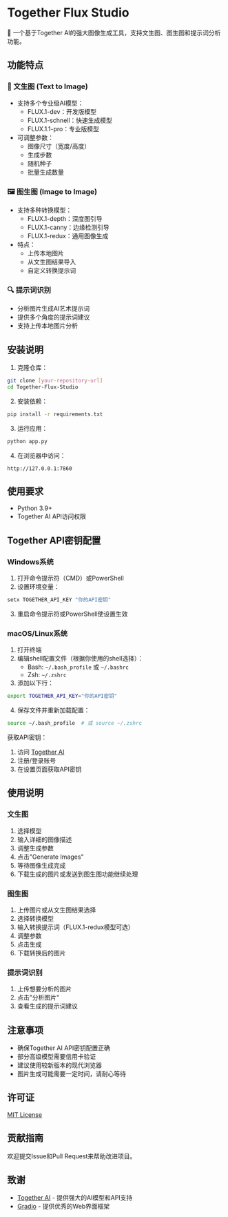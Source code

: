 # Together Flux Studio

🌊 一个基于Together AI的强大图像生成工具，支持文生图、图生图和提示词分析功能。

## 功能特点

### 🎨 文生图 (Text to Image)
- 支持多个专业级AI模型：
  - FLUX.1-dev：开发版模型
  - FLUX.1-schnell：快速生成模型
  - FLUX.1.1-pro：专业版模型
- 可调整参数：
  - 图像尺寸（宽度/高度）
  - 生成步数
  - 随机种子
  - 批量生成数量

### 🖼️ 图生图 (Image to Image)
- 支持多种转换模型：
  - FLUX.1-depth：深度图引导
  - FLUX.1-canny：边缘检测引导
  - FLUX.1-redux：通用图像生成
- 特点：
  - 上传本地图片
  - 从文生图结果导入
  - 自定义转换提示词

### 🔍 提示词识别
- 分析图片生成AI艺术提示词
- 提供多个角度的提示词建议
- 支持上传本地图片分析

## 安装说明

1. 克隆仓库：
```bash
git clone [your-repository-url]
cd Together-Flux-Studio
```

2. 安装依赖：
```bash
pip install -r requirements.txt
```

3. 运行应用：
```bash
python app.py
```

4. 在浏览器中访问：
```
http://127.0.0.1:7860
```

## 使用要求

- Python 3.9+
- Together AI API访问权限

## Together API密钥配置

### Windows系统
1. 打开命令提示符（CMD）或PowerShell
2. 设置环境变量：
```powershell
setx TOGETHER_API_KEY "你的API密钥"
```
3. 重启命令提示符或PowerShell使设置生效

### macOS/Linux系统
1. 打开终端
2. 编辑shell配置文件（根据你使用的shell选择）：
   - Bash: `~/.bash_profile` 或 `~/.bashrc`
   - Zsh: `~/.zshrc`
3. 添加以下行：
```bash
export TOGETHER_API_KEY="你的API密钥"
```
4. 保存文件并重新加载配置：
```bash
source ~/.bash_profile  # 或 source ~/.zshrc
```

获取API密钥：
1. 访问 [Together AI](https://api.together.xyz)
2. 注册/登录账号
3. 在设置页面获取API密钥

## 使用说明

### 文生图
1. 选择模型
2. 输入详细的图像描述
3. 调整生成参数
4. 点击"Generate Images"
5. 等待图像生成完成
6. 下载生成的图片或发送到图生图功能继续处理

### 图生图
1. 上传图片或从文生图结果选择
2. 选择转换模型
3. 输入转换提示词（FLUX.1-redux模型可选）
4. 调整参数
5. 点击生成
6. 下载转换后的图片

### 提示词识别
1. 上传想要分析的图片
2. 点击"分析图片"
3. 查看生成的提示词建议

## 注意事项

- 确保Together AI API密钥配置正确
- 部分高级模型需要信用卡验证
- 建议使用较新版本的现代浏览器
- 图片生成可能需要一定时间，请耐心等待

## 许可证

[MIT License](LICENSE)

## 贡献指南

欢迎提交Issue和Pull Request来帮助改进项目。

## 致谢

- [Together AI](https://www.together.ai/) - 提供强大的AI模型和API支持
- [Gradio](https://gradio.app/) - 提供优秀的Web界面框架
